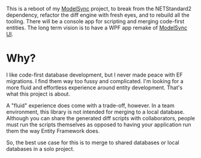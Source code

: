 This is a reboot of my [ModelSync](https://github.com/adamfoneil/ModelSync) project, to break from the NETStandard2 dependency, refactor the diff engine with fresh eyes, and to rebuild all the tooling. There will be a console app for scripting and merging code-first entities. The long term vision is to have a WPF app remake of [ModelSync UI](https://aosoftware.net/modelsync/).

# Why?
I like code-first database development, but I never made peace with EF migrations. I find them way too fussy and complicated. I'm looking for a more fluid and effortless experience around entity development. That's what this project is about.

A "fluid" experience does come with a trade-off, however. In a team environment, this library is not intended for merging to a local database. Although you can share the generated diff scripts with collaborators, people must run the scripts themselves as opposed to having your application run them the way Entity Framework does.

So, the best use case for this is to merge to shared databases or local databases in a solo project.
